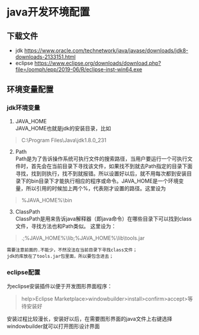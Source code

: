 # java开发环境配置
## 下载文件
- jdk https://www.oracle.com/technetwork/java/javase/downloads/jdk8-downloads-2133151.html
- eclipse https://www.eclipse.org/downloads/download.php?file=/oomph/epp/2019-06/R/eclipse-inst-win64.exe
## 环境变量配置
### jdk环境变量
1. JAVA_HOME  
JAVA_HOME也就是jdk的安装目录，比如
> C:\Program Files\Java\jdk1.8.0_231
2. Path  
Path是为了告诉操作系统可执行文件的搜索路径，当用户要运行一个可执行文件时，首先会在当前目录下寻找该文件，如果找不到就去Path指定的目录下面寻找，找到则执行，找不到就报错。所以设置好以后，就不用每次都到安装目录下的bin目录下才能执行相应的程序或命令。JAVA_HOME是一个环境变量，所以引用的时候加上两个%，代表刚才设置的路径。这里设为  
> %JAVA_HOME%\bin
3. ClassPath  
ClassPath是用来告诉java解释器（即java命令）在哪些目录下可以找到class文件，寻找方法也和Path类似。  这里设为：
> .;%JAVA_HOME%\lib;%JAVA_HOME%\lib\tools.jar  

    需要注意前面的.不能少，不然没法在当前目录下寻找class文件；  
    jdk的库放在了tools.jar包里面，所以要包含进去；

### eclipse配置
为eclipse安装插件以便于开发图形界面程序：  
> help>Eclipse Marketplace>windowbuilder>install>confirm>accept>等待安装好

安装过程比较漫长，安装好以后，在需要图形界面的java文件上右键选择windowbuilder就可以打开图形设计界面



